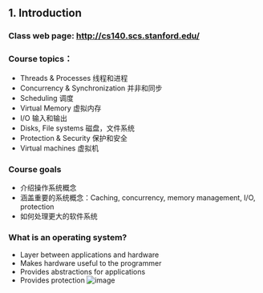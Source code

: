 ## 1. Introduction

### Class web page: http://cs140.scs.stanford.edu/

### Course topics：
* Threads & Processes 线程和进程
* Concurrency & Synchronization 并非和同步
* Scheduling 调度
* Virtual Memory 虚拟内存
* I/O  输入和输出
* Disks, File systems  磁盘，文件系统
* Protection & Security 保护和安全
* Virtual machines 虚拟机

### Course goals
* 介绍操作系统概念
* 涵盖重要的系统概念：Caching, concurrency, memory management, I/O, protection
* 如何处理更大的软件系统

### What is an operating system?
* Layer between applications and hardware
* Makes hardware useful to the programmer
* Provides abstractions for applications
* Provides protection
![image](https://user-images.githubusercontent.com/7018329/132988826-e2ade9b3-49f5-4a74-a0ea-a494400d8569.png)


